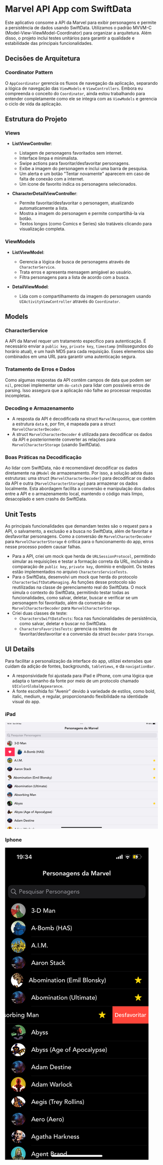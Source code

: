 

# Marvel API App com SwiftData

Este aplicativo consome a API da Marvel para exibir personagens e permite a persistência de dados usando SwiftData. Utilizamos o padrão MVVM-C (Model-View-ViewModel-Coordinator) para organizar a arquitetura. Além disso, o projeto inclui testes unitários para garantir a qualidade e estabilidade das principais funcionalidades.

## Decisões de Arquitetura

### Coordinator Pattern
O `AppCoordinator` gerencia os fluxos de navegação da aplicação, separando a lógica de navegação das `ViewModels` e `ViewControllers`. Embora eu compreenda o conceito do `Coordinator`, ainda estou trabalhando para entender completamente como ele se integra com as `ViewModels` e gerencia o ciclo de vida da aplicação.

## Estrutura do Projeto

### Views
- **ListViewController**:
  - Listagem de personagens favoritados sem internet.
  - Interface limpa e minimalista.
  - Swipe actions para favoritar/desfavoritar personagens.
  - Exibe a imagem do personagem e inclui uma barra de pesquisa.
  - Um alerta e um botão "Tentar novamente" aparecem em caso de falta de conexão com a internet.
  - Um ícone de favorito indica os personagens selecionados.

- **CharacterDetailViewController**:
  - Permite favoritar/desfavoritar o personagem, atualizando automaticamente a lista.
  - Mostra a imagem do personagem e permite compartilhá-la via botão.
  - Textos longos (como Comics e Series) são tratáveis clicando para visualização completa.

### ViewModels
- **ListViewModel**:
  - Gerencia a lógica de busca de personagens através de `CharacterService`.
  - Trata erros e apresenta mensagem amigável ao usuário.
  - Filtra personagens para a lista de acordo com a busca.

- **DetailViewModel**:
  - Lida com o compartilhamento da imagem do personagem usando `UIActivityViewController` através do `Coordinator`.

## Models

### CharacterService
A API da Marvel requer um tratamento específico para autenticação. É necessário enviar a `public key`, `private key`, `timestamp` (milissegundos do horário atual), e um hash MD5 para cada requisição. Esses elementos são combinados em uma URL para garantir uma autenticação segura.

### Tratamento de Erros e Dados
Como algumas respostas da API contêm campos de data que podem ser `nil`, precisei implementar um `do-catch` para lidar com possíveis erros de parsing. Isso assegura que a aplicação não falhe ao processar respostas incompletas.

### Decoding e Armazenamento
- A resposta da API é decodificada na struct `MarvelResponse`, que contém a estrutura `data` e, por fim, é mapeada para a struct `MarvelCharacterDecoder`.
- A struct `MarvelCharacterDecoder` é utilizada para decodificar os dados da API e posteriormente converter as relações para `MarvelCharacterStorage` (usando SwiftData).

### Boas Práticas na Decodificação
Ao lidar com SwiftData, não é recomendável decodificar os dados diretamente na `@Model` de armazenamento. Por isso, a solução adota duas estruturas: uma struct (`MarvelCharacterDecoder`) para decodificar os dados da API e outra (`MarvelCharacterStorage`) para armazenar os dados localmente. Esta abordagem facilita a conversão e manipulação dos dados entre a API e o armazenamento local, mantendo o código mais limpo, desacoplado e sem crashs do SwiftData.

## Unit Tests

As principais funcionalidades que demandam testes são o request para a API, o salvamento, a exclusão e a busca no SwiftData, além de favoritar e desfavoritar personagens. Como a conversão de `MarvelCharacterDecoder` para `MarvelCharacterStorage` é crítica para o funcionamento do app, erros nesse processo podem causar falhas.

- Para a API, criei um mock que herda de `URLSessionProtocol`, permitindo simular as requisições e testar a formação correta da URL, incluindo a comparação de `public key`, `private key`, domínio e endpoint. Os testes estão implementados no arquivo `CharactersServiceTests`.
- Para o SwiftData, desenvolvi um mock que herda do protocolo `CharacterSwiftDataManaging`. As funções desse protocolo são reutilizadas na classe de gerenciamento real do SwiftData. O mock simula o contexto do SwiftData, permitindo testar todas as funcionalidades, como salvar, deletar, buscar e verificar se um personagem foi favoritado, além da conversão de `MarvelCharacterDecoder` para `MarvelCharacterStorage`.
- Criei duas classes de teste:
  - `CharactersSwiftDataTests`: foca nas funcionalidades de persistência, como salvar, deletar e buscar no SwiftData.
  - `CharactersFavoritesTests`: gerencia os testes de favoritar/desfavoritar e a conversão da struct `Decoder` para `Storage`.

## UI Details

Para facilitar a personalização da interface do app, utilizei extensões que cuidam da adição de fontes, backgrounds, `tableViews`, e da `navigationBar`.

- A responsividade foi ajustada para iPad e iPhone, com uma lógica que adapta o tamanho da fonte por meio de um protocolo chamado `UIColorGlobalAppearance`.
- A fonte escolhida foi "Avenir" devido à variedade de estilos, como bold, italic, medium, e regular, proporcionando flexibilidade na identidade visual do app.

### iPad
![image alt](https://github.com/BarbaraAM/Marvel-Characters/blob/22e8f17069761d75867d263937a6da67621d2930/iPad.PNG)

### Iphone
![image alt](https://github.com/BarbaraAM/Marvel-Characters/blob/22e8f17069761d75867d263937a6da67621d2930/iPhone.PNG)

